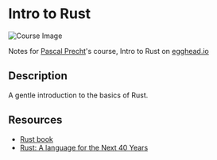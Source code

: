 # Intro to Rust

![Course Image](https://d2eip9sf3oo6c2.cloudfront.net/tags/images/000/001/226/thumb/rust.png)

Notes for [Pascal Precht](https://egghead.io/instructors/pascal-precht)'s course, Intro to Rust on [egghead.io](https://egghead.io/courses/intro-to-rust)

## Description

A gentle introduction to the basics of Rust.

## Resources

- [Rust book](https://doc.rust-lang.org/stable/book/)
- [Rust: A language for the Next 40 Years](https://www.youtube.com/watch?v=A3AdN7U24iU&t=1917s)

